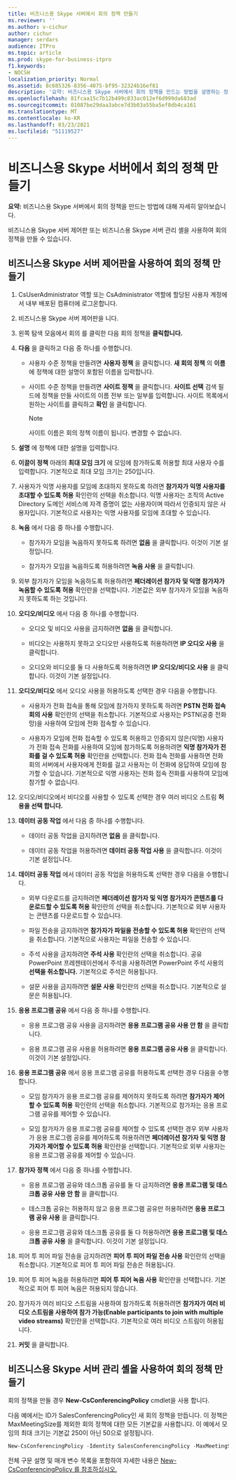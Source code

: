 ```yaml
---
title: 비즈니스용 Skype 서버에서 회의 정책 만들기
ms.reviewer: ''
ms.author: v-cichur
author: cichur
manager: serdars
audience: ITPro
ms.topic: article
ms.prod: skype-for-business-itpro
f1.keywords:
- NOCSH
localization_priority: Normal
ms.assetid: 8c685326-8356-4075-bf95-32324b16ef81
description: '요약: 비즈니스용 Skype 서버에서 회의 정책을 만드는 방법을 설명하는 정보를 제공합니다.'
ms.openlocfilehash: 81fcaa15c7b12b499c833ac012ef6d999da683ad
ms.sourcegitcommit: 01087be29daa3abce7d3b03a55ba5ef8db4ca161
ms.translationtype: MT
ms.contentlocale: ko-KR
ms.lasthandoff: 03/23/2021
ms.locfileid: "51119527"
---
```

# <a name="create-conferencing-policies-in-skype-for-business-server"></a>비즈니스용 Skype 서버에서 회의 정책 만들기
 
**요약:** 비즈니스용 Skype 서버에서 회의 정책을 만드는 방법에 대해 자세히 알아보습니다.
  
비즈니스용 Skype 서버 제어판 또는 비즈니스용 Skype 서버 관리 셸을 사용하여 회의 정책을 만들 수 있습니다.
  
## <a name="create-conferencing-policies-by-using-skype-for-business-server-control-panel"></a>비즈니스용 Skype 서버 제어판을 사용하여 회의 정책 만들기

1. CsUserAdministrator 역할 또는 CsAdministrator 역할에 할당된 사용자 계정에서 내부 배포된 컴퓨터에 로그온합니다.
    
2. 비즈니스용 Skype 서버 제어판을 니다.
    
3. 왼쪽 탐색 모음에서 회의 를 클릭한 다음 회의 정책을 **클릭합니다.**
    
4. **다음** 을 클릭하고 다음 중 하나를 수행합니다.
    
   - 사용자 수준 정책을 만들려면 **사용자 정책** 을 클릭합니다. **새 회의 정책** 의 **이름** 에 정책에 대한 설명이 포함된 이름을 입력합니다.
    
   - 사이트 수준 정책을 만들려면 **사이트 정책** 을 클릭합니다. **사이트 선택** 검색 필드에 정책을 만들 사이트의 이름 전부 또는 일부를 입력합니다. 사이트 목록에서 원하는 사이트를 클릭하고 **확인** 을 클릭합니다.
    
     > [!NOTE]
     > 사이트 이름은 회의 정책 이름이 됩니다. 변경할 수 없습니다. 
  
5. **설명** 에 정책에 대한 설명을 입력합니다.
    
6. **이끌이 정책** 아래의 **최대 모임 크기** 에 모임에 참가하도록 허용할 최대 사용자 수를 입력합니다. 기본적으로 최대 모임 크기는 250입니다.
    
7. 사용자가 익명 사용자를 모임에 초대하지 못하도록 하려면 **참가자가 익명 사용자를 초대할 수 있도록 허용** 확인란의 선택을 취소합니다. 익명 사용자는 조직의 Active Directory 도메인 서비스에 자격 증명이 없는 사용자이며 따라서 인증되지 않은 사용자입니다. 기본적으로 사용자는 익명 사용자를 모임에 초대할 수 있습니다.
    
8. **녹음** 에서 다음 중 하나를 수행합니다.
    
   - 참가자가 모임을 녹음하지 못하도록 하려면 **없음** 을 클릭합니다. 이것이 기본 설정입니다.
    
   - 참가자가 모임을 녹음하도록 허용하려면 **녹음 사용** 을 클릭합니다.
    
9. 외부 참가자가 모임을 녹음하도록 허용하려면 **페더레이션 참가자 및 익명 참가자가 녹음할 수 있도록 허용** 확인란을 선택합니다. 기본값은 외부 참가자가 모임을 녹음하지 못하도록 하는 것입니다.
    
10. **오디오/비디오** 에서 다음 중 하나를 수행합니다.
    
    - 오디오 및 비디오 사용을 금지하려면 **없음** 을 클릭합니다.
    
    - 비디오는 사용하지 못하고 오디오만 사용하도록 허용하려면 **IP 오디오 사용** 을 클릭합니다.
    
    - 오디오와 비디오를 둘 다 사용하도록 허용하려면 **IP 오디오/비디오 사용** 을 클릭합니다. 이것이 기본 설정입니다.
    
11. **오디오/비디오** 에서 오디오 사용을 허용하도록 선택한 경우 다음을 수행합니다.
    
    - 사용자가 전화 접속을 통해 모임에 참가하지 못하도록 하려면 **PSTN 전화 접속 회의 사용** 확인란의 선택을 취소합니다. 기본적으로 사용자는 PSTN(공중 전화망)을 사용하여 모임에 전화 접속할 수 있습니다.
    
    - 사용자가 모임에 전화 접속할 수 있도록 허용하고 인증되지 않은(익명) 사용자가 전화 접속 전화를 사용하여 모임에 참가하도록 허용하려면 **익명 참가자가 전화를 걸 수 있도록 허용** 확인란을 선택합니다. 전화 접속 전화를 사용하면 전화 회의 서버에서 사용자에게 전화를 걸고 사용자는 이 전화에 응답하여 모임에 참가할 수 있습니다. 기본적으로 익명 사용자는 전화 접속 전화를 사용하여 모임에 참가할 수 없습니다.
    
12. 오디오/비디오에서 비디오를 사용할 수 있도록 선택한 경우 여러 비디오 스트림 **허용을 선택 합니다.**
    
13. **데이터 공동 작업** 에서 다음 중 하나를 수행합니다.
    
    - 데이터 공동 작업을 금지하려면 **없음** 을 클릭합니다.
    
    - 데이터 공동 작업을 허용하려면 **데이터 공동 작업 사용** 을 클릭합니다. 이것이 기본 설정입니다.
    
14. **데이터 공동 작업** 에서 데이터 공동 작업을 허용하도록 선택한 경우 다음을 수행합니다.
    
    - 외부 다운로드를 금지하려면 **페더레이션 참가자 및 익명 참가자가 콘텐츠를 다운로드할 수 있도록 허용** 확인란의 선택을 취소합니다. 기본적으로 외부 사용자는 콘텐츠를 다운로드할 수 있습니다.
    
    - 파일 전송을 금지하려면 **참가자가 파일을 전송할 수 있도록 허용** 확인란의 선택을 취소합니다. 기본적으로 사용자는 파일을 전송할 수 있습니다.
    
    - 주석 사용을 금지하려면 **주석 사용** 확인란의 선택을 취소합니다. 공유 PowerPoint 프레젠테이션에서 주석을 사용하려면 PowerPoint 주석 사용의 **선택을 취소합니다.** 기본적으로 주석은 허용됩니다.
    
    - 설문 사용을 금지하려면 **설문 사용** 확인란의 선택을 취소합니다. 기본적으로 설문은 허용됩니다.
    
15. **응용 프로그램 공유** 에서 다음 중 하나를 수행합니다.
    
    - 응용 프로그램 공유 사용을 금지하려면 **응용 프로그램 공유 사용 안 함** 을 클릭합니다.
    
    - 응용 프로그램 공유 사용을 허용하려면 **응용 프로그램 공유 사용** 을 클릭합니다. 이것이 기본 설정입니다.
    
16. **응용 프로그램 공유** 에서 응용 프로그램 공유를 허용하도록 선택한 경우 다음을 수행합니다.
    
    - 모임 참가자가 응용 프로그램 공유를 제어하지 못하도록 하려면 **참가자가 제어할 수 있도록 허용** 확인란의 선택을 취소합니다. 기본적으로 참가자는 응용 프로그램 공유를 제어할 수 있습니다.
    
    - 모임 참가자가 응용 프로그램 공유를 제어할 수 있도록 선택한 경우 외부 사용자가 응용 프로그램 공유를 제어하도록 허용하려면 **페더레이션 참가자 및 익명 참가자가 제어할 수 있도록 허용** 확인란을 선택합니다. 기본적으로 외부 사용자는 응용 프로그램 공유를 제어할 수 있습니다.
    
17. **참가자 정책** 에서 다음 중 하나를 수행합니다.
    
    - 응용 프로그램 공유와 데스크톱 공유를 둘 다 금지하려면 **응용 프로그램 및 데스크톱 공유 사용 안 함** 을 클릭합니다.
    
    - 데스크톱 공유는 허용하지 않고 응용 프로그램 공유만 허용하려면 **응용 프로그램 공유 사용** 을 클릭합니다.
    
    - 응용 프로그램 공유와 데스크톱 공유를 둘 다 허용하려면 **응용 프로그램 및 데스크톱 공유 사용** 을 클릭합니다. 이것이 기본 설정입니다.
    
18. 피어 투 피어 파일 전송을 금지하려면 **피어 투 피어 파일 전송 사용** 확인란의 선택을 취소합니다. 기본적으로 피어 투 피어 파일 전송은 허용됩니다.
    
19. 피어 투 피어 녹음을 허용하려면 **피어 투 피어 녹음 사용** 확인란을 선택합니다. 기본적으로 피어 투 피어 녹음은 허용되지 않습니다.
    
20. 참가자가 여러 비디오 스트림을 사용하여 참가하도록 허용하려면 **참가자가 여러 비디오 스트림을 사용하여 참가 가능(Enable participants to join with multiple video streams)** 확인란을 선택합니다. 기본적으로 여러 비디오 스트림이 허용됩니다.
    
21. **커밋** 을 클릭합니다.
    
## <a name="create-conferencing-policies-by-using-skype-for-business-server-management-shell"></a>비즈니스용 Skype 서버 관리 셸을 사용하여 회의 정책 만들기

회의 정책을 만들 경우 **New-CsConferencingPolicy** cmdlet을 사용 합니다.
  
다음 예에서는 ID가 SalesConferencingPolicy인 새 회의 정책을 만듭니다. 이 정책은 MaxMeetingSize를 제외한 회의 정책에 대한 모든 기본값을 사용합니다. 이 예에서 모임의 최대 크기는 기본값 250이 아닌 50으로 설정됩니다.
  
```PowerShell
New-CsConferencingPolicy -Identity SalesConferencingPolicy -MaxMeetingSize 50
```

전체 구문 설명 및 매개 변수 목록을 포함하여 자세한 내용은 [New-CsConferencingPolicy 를 참조하십시오.](/powershell/module/skype/new-csconferencingpolicy?view=skype-ps)
